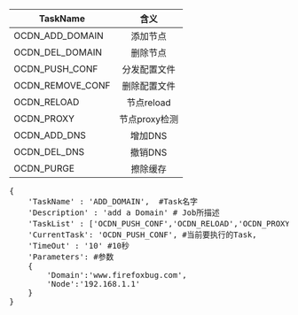 
|  TaskName         |  含义       
| ----------------- |:-------------:
| OCDN_ADD_DOMAIN   | 添加节点
| OCDN_DEL_DOMAIN   | 删除节点
| OCDN_PUSH_CONF    | 分发配置文件
| OCDN_REMOVE_CONF  | 删除配置文件 
| OCDN_RELOAD       | 节点reload
| OCDN_PROXY        | 节点proxy检测
| OCDN_ADD_DNS      | 增加DNS
| OCDN_DEL_DNS      | 撤销DNS
| OCDN_PURGE  		| 擦除缓存

<pre>
{
	'TaskName' : 'ADD_DOMAIN',	#Task名字
	'Description' : 'add a Domain' # Job所描述
	'TaskList' : ['OCDN_PUSH_CONF','OCDN_RELOAD','OCDN_PROXY','OCDN_DNS'], #Job所有Task列表
	'CurrentTask': 'OCDN_PUSH_CONF', #当前要执行的Task,
	'TimeOut' : '10' #10秒
	'Parameters': #参数
	{
		'Domain':'www.firefoxbug.com',
		'Node':'192.168.1.1'
	}
}
</pre>
